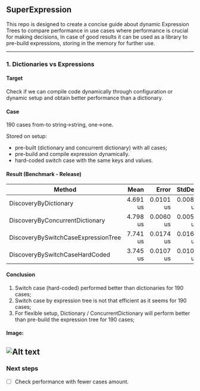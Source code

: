 ## SuperExpression

This repo is designed to create a concise guide about dynamic Expression Trees to compare performance in use cases where performance is crucial for making decisions, In case of good results it can be used as a library to pre-build expressions, storing in the memory for further use. 

--- 

### 1. Dictionaries vs Expressions

#### Target
Check if we can compile code dynamically through configuration or dynamic setup and obtain better performance than a dictionary.

#### Case
190 cases from-to 
string->string, one->one.

Stored on setup:
- pre-built (dictionary and concurrent dictionary) with all cases;
- pre-build and compile expression dynamically.
- hard-coded switch case with the same keys and values.

#### Result (Benchmark - Release)
| Method                              | Mean     | Error     | StdDev    |
|-------------------------------------|---------:|----------:|----------:|
| DiscoveryByDictionary               | 4.691 us | 0.0101 us | 0.0089 us |
| DiscoveryByConcurrentDictionary     | 4.798 us | 0.0060 us | 0.0050 us |
| DiscoveryBySwitchCaseExpressionTree | 7.741 us | 0.0174 us | 0.0163 us |
| DiscoveryBySwitchCaseHardCoded      | 3.745 us | 0.0107 us | 0.0100 us |

#### Conclusion
1. Switch case (hard-coded) performed better than dictionaries for 190 cases;
2. Switch case by expression tree is not that efficient as it seems for 190 cases;
3. For flexible setup, Dictionary / ConcurrentDictionary will perform better than pre-build the expression tree for 190 cases;

#### Image:
![Alt text](https://prnt.sc/CR-uHm8UeBOI "switch case expression tree detailed.")
---

### Next steps
- [ ] Check performance with fewer cases amount.